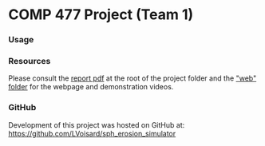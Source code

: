 # COMP 477 Project (Team 1)
### Usage

### Resources
Please consult the [report pdf](./COMP477%20Project%20Report%20(Team%201).pdf) at the root of the project folder and the ["web" folder](./web/) for the webpage and demonstration videos.

### GitHub
Development of this project was hosted on GitHub at: https://github.com/LVoisard/sph_erosion_simulator